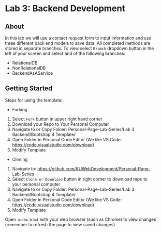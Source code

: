 # Lab 3: Backend Development

## About

In this lab we will use a contact request form to input information and use three different back end models to save data.
All completed methods are stored in separate branches. To view select `Branch` dropdown button in the left of your screen and select and of the following branches:  

* RelationalDB
* NonRelationalDB
* BackendAsAService

## Getting Started

Steps for using the template:

* Forking
1. Select `Fork` button in upper right hand corner 
2. Download your Repo to Your Personal Computer 
3. Navigate to or Copy Folder: Personal-Page-Lab-Series/Lab 3 Backend/Bootstrap 4 Template/ 
4. Open Folder in Personal Code Editor (We like VS Code: https://code.visualstudio.com/download)
5. Modify Template 

* Cloning 
1. Navigate to: https://github.com/KUWebDevelopment/Personal-Page-Lab-Series
2. Select `Clone or Download` button in right corner to download repo to your personal computer
3. Navigate to or Copy Folder: Personal-Page-Lab-Series/Lab 3 Backend/Bootstrap 4 Template/ 
4. Open Folder in Personal Code Editor (We like VS Code: https://code.visualstudio.com/download)
5. Modify Template 

Open `index.html` with your web browser (such as Chrome) to view changes (remember to refresh the page to view saved changes)
